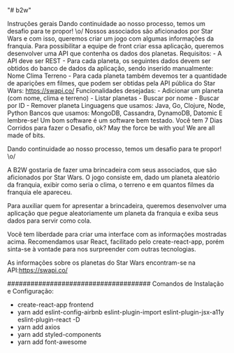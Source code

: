 "# b2w"

Instruções gerais
Dando continuidade ao nosso processo, temos um desafio para te propor! \o/ Nossos associados são aficionados por Star Wars e com isso, queremos criar um jogo com algumas informações da franquia. Para possibilitar a equipe de front criar essa aplicação, queremos desenvolver uma API que contenha os dados dos planetas. Requisitos: - A API deve ser REST - Para cada planeta, os seguintes dados devem ser obtidos do banco de dados da aplicação, sendo inserido manualmente: Nome Clima Terreno - Para cada planeta também devemos ter a quantidade de aparições em filmes, que podem ser obtidas pela API pública do Star Wars: https://swapi.co/ Funcionalidades desejadas: - Adicionar um planeta (com nome, clima e terreno) - Listar planetas - Buscar por nome - Buscar por ID - Remover planeta Linguagens que usamos: Java, Go, Clojure, Node, Python Bancos que usamos: MongoDB, Cassandra, DynamoDB, Datomic E lembre-se! Um bom software é um software bem testado. Você tem 7 Dias Corridos para fazer o Desafio, ok? May the force be with you! We are all made of bits.

Dando continuidade ao nosso processo, temos um desafio para te propor! \o/

A B2W gostaria de fazer uma brincadeira com seus associados, que são aficionados por Star Wars. O jogo consiste em, dado um planeta aleatório da franquia, exibir como seria o clima, o terreno e em quantos filmes da franquia ele apareceu.

Para auxiliar quem for apresentar a brincadeira, queremos desenvolver uma aplicação que pegue aleatoriamente um planeta da franquia e exiba seus dados para servir como cola.

Você tem liberdade para criar uma interface com as informações mostradas acima. Recomendamos usar React, facilitado pelo create-react-app, porém sinta-se à vontade para nos surpreender com outras tecnologias.

As informações sobre os planetas do Star Wars encontram-se na API:https://swapi.co/

#####################################
Comandos de Instalação e Configuração:

- create-react-app frontend
- yarn add eslint-config-airbnb eslint-plugin-import eslint-plugin-jsx-a11y eslint-plugin-react -D
- yarn add axios
- yarn add styled-components
- yarn add font-awesome
